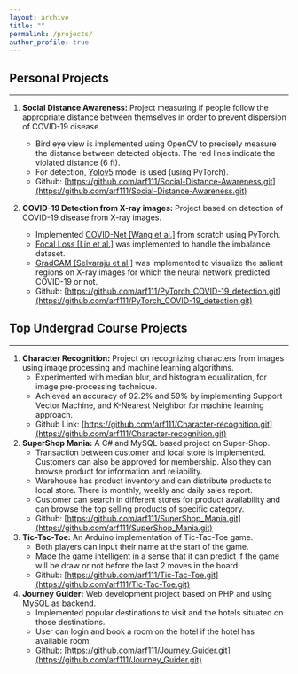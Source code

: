 ```yaml
---
layout: archive
title: ""
permalink: /projects/
author_profile: true
---
```


## Personal Projects
-----------
1. **Social Distance Awareness:** Project measuring if people follow the appropriate distance between themselves in order to prevent dispersion of COVID-19 disease.
    * Bird eye view is implemented using OpenCV to precisely measure the distance between detected objects. The red lines indicate the violated distance (6 ft).
    * For detection, [Yolov5](https://github.com/ultralytics/yolov5) model is used (using PyTorch).
    * Github: [https://github.com/arf111/Social-Distance-Awareness.git](https://github.com/arf111/Social-Distance-Awareness.git)

2. **COVID-19 Detection from X-ray images:** Project based on detection of COVID-19 disease from X-ray images.
    * Implemented [COVID-Net [Wang et al.]](https://arxiv.org/abs/2003.09871) from scratch using PyTorch.
    * [Focal Loss [Lin et al.]](https://arxiv.org/abs/1708.02002) was implemented to handle the imbalance dataset.
    * [GradCAM [Selvaraju et al.]](https://arxiv.org/abs/1610.02391) was implemented to visualize the salient regions on X-ray images for which the neural network predicted COVID-19 or not.
    * Github: [https://github.com/arf111/PyTorch_COVID-19_detection.git](https://github.com/arf111/PyTorch_COVID-19_detection.git)

## Top Undergrad Course Projects
----------------
1. **Character Recognition:** Project on recognizing characters from images using image processing and machine learning algorithms.
    * Experimented with median blur, and histogram equalization, for image pre-processing technique.
    * Achieved an accuracy of 92.2% and 59% by implementing Support Vector Machine, and K-Nearest Neighbor for machine learning approach.
    * Github Link: [https://github.com/arf111/Character-recognition.git](https://github.com/arf111/Character-recognition.git)
2. **SuperShop Mania:** A C# and MySQL based project on Super-Shop.
    * Transaction between customer and local store is implemented. Customers can also be approved for membership. Also they can browse product for information and reliability.
    * Warehouse has product inventory and can distribute products to local store. There is monthly, weekly and daily sales report.
    * Customer can search in different stores for product availability and can browse the top selling products of specific category.
    * Github: [https://github.com/arf111/SuperShop_Mania.git](https://github.com/arf111/SuperShop_Mania.git)
3. **Tic-Tac-Toe:** An Arduino implementation of Tic-Tac-Toe game.
    * Both players can input their name at the start of the game.
    * Made the game intelligent in a sense that it can predict if the game will be draw or not before the last 2 moves in the board.
    * Github: [https://github.com/arf111/Tic-Tac-Toe.git](https://github.com/arf111/Tic-Tac-Toe.git)
4. **Journey Guider:** Web development project based on PHP and using MySQL as backend.
    * Implemented popular destinations to visit and the hotels situated on those destinations.
    * User can login and book a room on the hotel if the hotel has available room.
    * Github: [https://github.com/arf111/Journey_Guider.git](https://github.com/arf111/Journey_Guider.git)